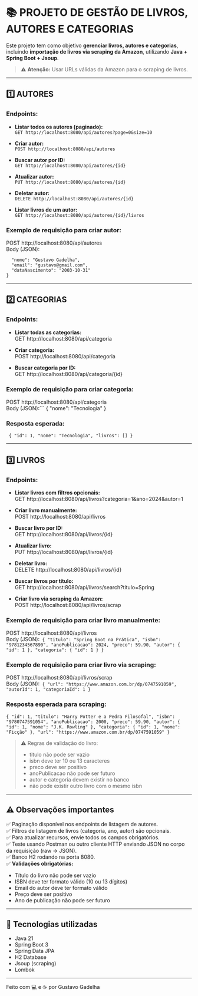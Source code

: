 # 📚 PROJETO DE GESTÃO DE LIVROS, AUTORES E CATEGORIAS

Este projeto tem como objetivo **gerenciar livros, autores e categorias**,  
incluindo **importação de livros via scraping da Amazon**, utilizando **Java + Spring Boot + Jsoup**.  

> ⚠️ **Atenção:** Usar URLs válidas da Amazon para o scraping de livros.  

--------------------------

## 1️⃣ AUTORES

### Endpoints:
- **Listar todos os autores (paginado):**  
`GET http://localhost:8080/api/autores?page=0&size=10`

- **Criar autor:**  
`POST http://localhost:8080/api/autores`

- **Buscar autor por ID:**  
`GET http://localhost:8080/api/autores/{id}`

- **Atualizar autor:**  
`PUT http://localhost:8080/api/autores/{id}`

- **Deletar autor:**  
`DELETE http://localhost:8080/api/autores/{id}`

- **Listar livros de um autor:**  
`GET http://localhost:8080/api/autores/{id}/livros`

### Exemplo de requisição para criar autor:
POST http://localhost:8080/api/autores  
Body (JSON):
```json{
  "nome": "Gustavo Gadelha",
  "email": "gustavo@gmail.com",
  "dataNascimento": "2003-10-31"
}
```
--------------------------

## 2️⃣ CATEGORIAS

### Endpoints:
- **Listar todas as categorias:**  
GET http://localhost:8080/api/categoria

- **Criar categoria:**  
POST http://localhost:8080/api/categoria

- **Buscar categoria por ID:**  
GET http://localhost:8080/api/categoria/{id}

### Exemplo de requisição para criar categoria:
POST http://localhost:8080/api/categoria  
Body (JSON):```
{
  "nome": "Tecnologia"
}

### Resposta esperada:
 `` {
  "id": 1,
  "nome": "Tecnologia",
  "livros": []
}``

--------------------------

## 3️⃣ LIVROS

### Endpoints:
- **Listar livros com filtros opcionais:**  
GET http://localhost:8080/api/livros?categoria=1&ano=2024&autor=1

- **Criar livro manualmente:**  
POST http://localhost:8080/api/livros

- **Buscar livro por ID:**  
GET http://localhost:8080/api/livros/{id}

- **Atualizar livro:**  
PUT http://localhost:8080/api/livros/{id}

- **Deletar livro:**  
DELETE http://localhost:8080/api/livros/{id}

- **Buscar livros por título:**  
GET http://localhost:8080/api/livros/search?titulo=Spring

- **Criar livro via scraping da Amazon:**  
POST http://localhost:8080/api/livros/scrap

### Exemplo de requisição para criar livro manualmente:
POST http://localhost:8080/api/livros  
Body (JSON):``
{
  "titulo": "Spring Boot na Prática",
  "isbn": "9781234567890",
  "anoPublicacao": 2024,
  "preco": 59.90,
  "autor": { "id": 1 },
  "categoria": { "id": 1 }
}``

### Exemplo de requisição para criar livro via scraping:
POST http://localhost:8080/api/livros/scrap  
Body (JSON):``
{
  "url": "https://www.amazon.com.br/dp/0747591059",
  "autorId": 1,
  "categoriaId": 1
}``

### Resposta esperada para scraping:
``{
  "id": 1,
  "titulo": "Harry Potter e a Pedra Filosofal",
  "isbn": "9780747591054",
  "anoPublicacao": 2000,
  "preco": 59.90,
  "autor": { "id": 1, "nome": "J.K. Rowling" },
  "categoria": { "id": 1, "nome": "Ficção" },
  "url": "https://www.amazon.com.br/dp/0747591059"
}``

> ⚠️ Regras de validação do livro:  
> - titulo não pode ser vazio  
> - isbn deve ter 10 ou 13 caracteres  
> - preco deve ser positivo  
> - anoPublicacao não pode ser futuro  
> - autor e categoria devem existir no banco  
> - não pode existir outro livro com o mesmo isbn  

--------------------------

## ⚠️ Observações importantes

✅ Paginação disponível nos endpoints de listagem de autores.  
✅ Filtros de listagem de livros (categoria, ano, autor) são opcionais.  
✅ Para atualizar recursos, envie todos os campos obrigatórios.  
✅ Teste usando Postman ou outro cliente HTTP enviando JSON no corpo da requisição (raw → JSON).  
✅ Banco H2 rodando na porta 8080.  
✅ **Validações obrigatórias:**  
   - Título do livro não pode ser vazio  
   - ISBN deve ter formato válido (10 ou 13 dígitos)  
   - Email do autor deve ter formato válido  
   - Preço deve ser positivo  
   - Ano de publicação não pode ser futuro

--------------------------

## 🚀 Tecnologias utilizadas

- Java 21  
- Spring Boot 3  
- Spring Data JPA  
- H2 Database  
- Jsoup (scraping)  
- Lombok  

--------------------------

Feito com 💻 e ☕ por Gustavo Gadelha

